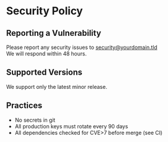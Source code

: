 # Security Policy

## Reporting a Vulnerability

Please report any security issues to security@yourdomain.tld  
We will respond within 48 hours.

## Supported Versions

We support only the latest minor release.

## Practices

- No secrets in git
- All production keys must rotate every 90 days
- All dependencies checked for CVE>7 before merge (see CI)
